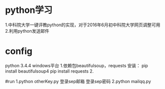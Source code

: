 # python学习
1.中科院大学一键评教python的实现，对于2016年6月初中科院大学网页调整可用
2.利用python发送邮件

# config
python 3.4.4
windows平台
1.依赖包beautifulsoup，requests 安装：
  pip install beautifulsoup4
  pip install requests
2.

#run
1.python otherKey.py 登录sep邮箱 登录sep密码
2.python mailqq.py
